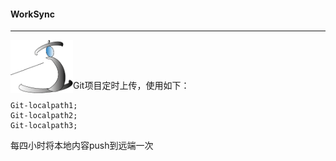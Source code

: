 #### WorkSync

------

<img src="Untitled-1.png" width=100 align=left>     <br />





​                  

Git项目定时上传，使用如下：

```
Git-localpath1;
Git-localpath2;
Git-localpath3;
```

每四小时将本地内容push到远端一次